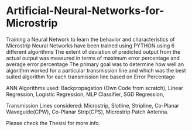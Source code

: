 # Artificial-Neural-Networks-for-Microstrip
Training a Neural Network to learn the behavior and characteristics of Microstrip
Neural Networks have been trained using PYTHON using 6 different algorithms
The extent of deviation of predicted output from the actual output was measured in terms of maximum error percentage and average error percentage
The primary goal was to determine how well an algorithm worked for a particular transmission line and which was the best suited algorithm for each transmission line based on Error Percentage

ANN Algorithms used:
Backpropagation (Own Code from scratch),
Linear Regression,
Logistic Regression,
MLP Classifier,
SGD Regression,

Transmission Lines considered:
Microstrip,
Slotline,
Stripline,
Co-Planar Waveguide(CPW),
Co-Planar Strip(CPS),
Microstrip Patch Antenna.

Please check the Thesisi for more info. 
